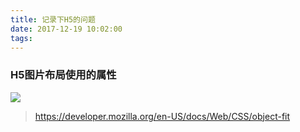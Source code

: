 ```yaml
---
title: 记录下H5的问题
date: 2017-12-19 10:02:00
tags:
---
```

### H5图片布局使用的属性

![](http://ostglltzu.bkt.clouddn.com/17-12-19/44241462.jpg)

>https://developer.mozilla.org/en-US/docs/Web/CSS/object-fit